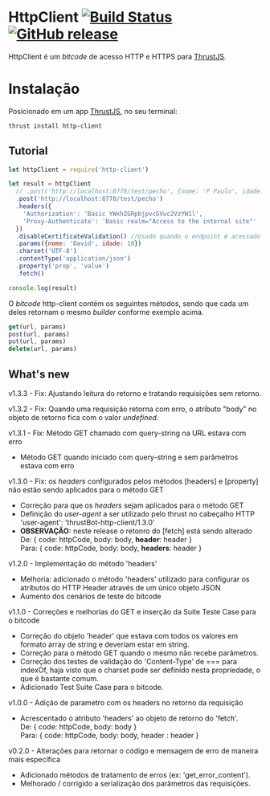 HttpClient
[![Build Status](https://travis-ci.org/thrust-bitcodes/http-client.svg?branch=master)](https://travis-ci.org/thrust-bitcodes/http-client) [![GitHub release](https://img.shields.io/github/release/thrust-bitcodes/http-client.svg)](https://github.com/thrust-bitcodes/http-client/releases)
===============

HttpClient é um *bitcode* de acesso HTTP e HTTPS para [ThrustJS](https://github.com/thrustjs/thrust).

# Instalação

Posicionado em um app [ThrustJS](https://github.com/thrustjs/thrust), no seu terminal:

```bash
thrust install http-client
```

## Tutorial

```javascript
let httpClient = require('http-client')

let result = httpClient
  // .post('http://localhost:8778/test/pecho', {nome: 'P Paulo', idade: 13})
  .post('http://localhost:8778/test/pecho')
  .headers({
    'Authorization': 'Basic YWxhZGRpbjpvcGVuc2VzYW1l',
    'Proxy-Authenticate': 'Basic realm="Access to the internal site"'
  })
  .disableCertificateValidation() //Usado quando o endpoint é acessado via https certificado e não temos o certificado para validação
  .params({nome: 'David', idade: 10})
  .charset('UTF-8')
  .contentType('application/json')
  .property('prop', 'value')
  .fetch()

console.log(result)
```

O *bitcode* http-client contém os seguintes métodos, sendo que cada um deles retornam o mesmo *builder* conforme exemplo acima.

```javascript
get(url, params)
post(url, params)
put(url, params)
delete(url, params)
```

## What's new

v1.3.3 - Fix: Ajustando leitura do retorno e tratando requisições sem retorno.

v1.3.2 - Fix: Quando uma requisição retorna com erro, o atributo "body" no objeto de retorno fica com o valor _undefined_.

v1.3.1 - Fix: Método GET chamado com query-string na URL estava com erro
* Método GET quando iniciado com query-string e sem parâmetros estava com erro

v1.3.0 - Fix: os _headers_ configurados pelos métodos [headers] e [property] não estão sendo aplicados para o método GET
* Correção para que os _headers_ sejam aplicados para o método GET
* Definição do _user-agent_ a ser utilizado pelo thrust no cabeçalho HTTP<br>
'user-agent': 'thrustBot-http-client/1.3.0'
* **OBSERVAÇÃO:** neste release o retonro do [fetch] está sendo alterado<br>
De: { code: httpCode, body: body, **header**: header }<br>
Para: { code: httpCode, body: body, **headers**: header }

v1.2.0 - Implementação do método 'headers'
* Melhoria: adicionado o método 'headers' utilizado para configurar os atributos do HTTP Header através de um único objeto JSON
* Aumento dos cenários de teste do bitcode

v1.1.0 - Correções e melhorias do GET e inserção da Suite Teste Case para o bitcode
* Correção do objeto 'header' que estava com todos os valores em formato array de string e deveriam estar em string.
* Correção para o método GET quando o mesmo não recebe parâmetros.
* Correção dos testes de validação do 'Content-Type' de === para indexOf, haja visto que o charset pode ser definido nesta propriedade, o que é bastante comum.
* Adicionado Test Suite Case para o bitcode.

v1.0.0 - Adição de parametro com os headers no retorno da requisição
* Acrescentado o atributo 'headers' ao objeto de retorno do 'fetch'.<br>
De: { code: httpCode, body: body }<br>
Para: { code: httpCode, body: body, header : header }

v0.2.0 - Alterações para retornar o código e mensagem de erro de maneira mais específica
* Adicionado métodos de tratamento de erros (ex: 'get_error_content').
* Melhorado / corrigido a serialização dos parâmetros das requisições.
